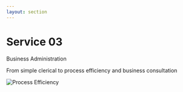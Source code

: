 ```yaml
---
layout: section
---
```


# Service 03

Business Administration

From simple clerical to process efficiency and business consultation

![Process Efficiency](img\blog-photos-and-second-snow-059.jpg)
